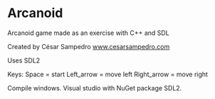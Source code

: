 # Arcanoid
Arcanoid game made as an exercise with C++ and SDL

Created by César Sampedro
www.cesarsampedro.com

Uses SDL2

Keys:
   Space           = start
   Left_arrow	   = move left
   Right_arrow	   = move right
   
   
Compile windows.
  Visual studio with NuGet package SDL2.
